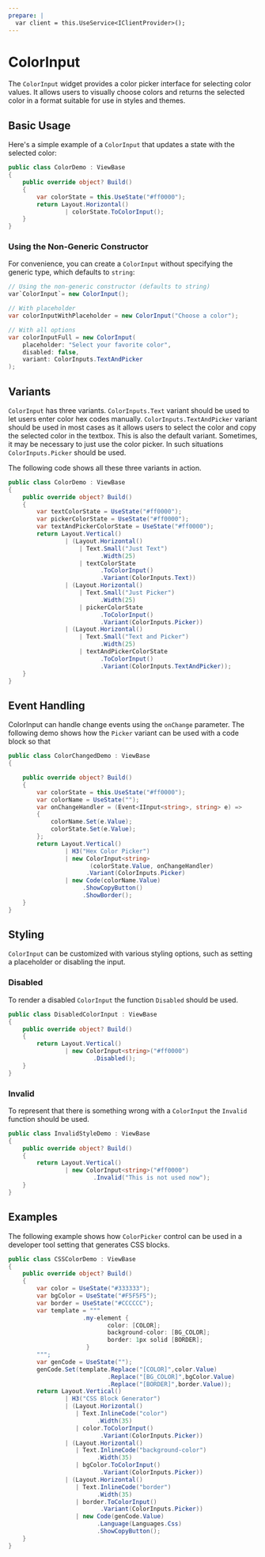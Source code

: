 ```yaml
---
prepare: |
  var client = this.UseService<IClientProvider>();
---
```


# ColorInput

<Ingress Text="Select colors visually with an intuitive color picker interface that returns values suitable for styling and theming apps." />

The `ColorInput` widget provides a color picker interface for selecting color values. It allows users to visually choose colors and returns the selected color in a format suitable for use in styles and themes.

## Basic Usage

Here's a simple example of a `ColorInput` that updates a state with the selected color:

```csharp demo-below 
public class ColorDemo : ViewBase
{
    public override object? Build()
    {    
        var colorState = this.UseState("#ff0000");
        return Layout.Horizontal()
                | colorState.ToColorInput();
    }   
}
```

### Using the Non-Generic Constructor

For convenience, you can create a `ColorInput` without specifying the generic type, which defaults to `string`:

```csharp
// Using the non-generic constructor (defaults to string)
var`ColorInput`= new ColorInput();

// With placeholder
var colorInputWithPlaceholder = new ColorInput("Choose a color");

// With all options
var colorInputFull = new ColorInput(
    placeholder: "Select your favorite color",
    disabled: false,
    variant: ColorInputs.TextAndPicker
);
```

## Variants

`ColorInput` has three variants. `ColorInputs.Text` variant should be used to let users enter color hex codes
manually. `ColorInputs.TextAndPicker` variant should be used in most cases as it allows users to
select the color and copy the selected color in the textbox. This is also the default variant.
Sometimes, it may be necessary to just use the color picker. In such situations `ColorInputs.Picker`
should be used.

The following code shows all these three variants in action.

```csharp demo-below 
public class ColorDemo : ViewBase
{
    public override object? Build()
    {    
        var textColorState = UseState("#ff0000");
        var pickerColorState = UseState("#ff0000");
        var textAndPickerColorState = UseState("#ff0000");
        return Layout.Vertical()
                | (Layout.Horizontal()
                    | Text.Small("Just Text")
                          .Width(25)
                    | textColorState
                          .ToColorInput()
                          .Variant(ColorInputs.Text))
                | (Layout.Horizontal()
                    | Text.Small("Just Picker")
                          .Width(25)
                    | pickerColorState
                          .ToColorInput()
                          .Variant(ColorInputs.Picker))
                | (Layout.Horizontal()
                    | Text.Small("Text and Picker")
                          .Width(25)
                    | textAndPickerColorState
                          .ToColorInput()
                          .Variant(ColorInputs.TextAndPicker));
    }   
}
```

## Event Handling

ColorInput can handle change events using the `onChange` parameter.
The following demo shows how the `Picker` variant can be used with a code
block so that

```csharp demo-below 
public class ColorChangedDemo : ViewBase
{

    public override object? Build()
    {    
        var colorState = this.UseState("#ff0000");
        var colorName = UseState("");
        var onChangeHandler = (Event<IInput<string>, string> e) =>
        {
            colorName.Set(e.Value);
            colorState.Set(e.Value);
        };
        return Layout.Vertical() 
                | H3("Hex Color Picker")
                | new ColorInput<string>
                       (colorState.Value, onChangeHandler)
                      .Variant(ColorInputs.Picker) 
                | new Code(colorName.Value)
                     .ShowCopyButton()
                     .ShowBorder();
    }    
}    
```

## Styling

`ColorInput` can be customized with various styling options, such as setting a placeholder or disabling the input.

### Disabled

To render a disabled `ColorInput` the function `Disabled` should be used.  

```csharp demo-below 
public class DisabledColorInput : ViewBase
{
    public override object? Build()
    {    
        return Layout.Vertical()
                | new ColorInput<string>("#ff0000")
                        .Disabled();
    }
}    
```

### Invalid

To represent that there is something wrong with a `ColorInput` the `Invalid` function
should be used.

```csharp demo-below 
public class InvalidStyleDemo : ViewBase
{ 
    public override object? Build()
    {    
        return Layout.Vertical()
                | new ColorInput<string>("#ff0000")
                        .Invalid("This is not used now");
    }
}

```

<WidgetDocs Type="Ivy.ColorInput" ExtensionTypes="Ivy.ColorInputExtensions" SourceUrl="https://github.com/Ivy-Interactive/Ivy-Framework/blob/main/Ivy/Widgets/Inputs/ColorInput.cs"/>

## Examples

The following example shows how `ColorPicker` control can be used in a developer tool setting that
generates CSS blocks.

```csharp demo-tabs 
public class CSSColorDemo : ViewBase
{
    public override object? Build()
    {
        var color = UseState("#333333");
        var bgColor = UseState("#F5F5F5");
        var border = UseState("#CCCCCC");
        var template = """
                     .my-element {
                            color: [COLOR];
                            background-color: [BG_COLOR];
                            border: 1px solid [BORDER];
                      }
        """; 
        var genCode = UseState("");
        genCode.Set(template.Replace("[COLOR]",color.Value)
                            .Replace("[BG_COLOR]",bgColor.Value)
                            .Replace("[BORDER]",border.Value));
        return Layout.Vertical()
                | H3("CSS Block Generator")
                | (Layout.Horizontal()
                   | Text.InlineCode("color")
                         .Width(35)
                   | color.ToColorInput()
                          .Variant(ColorInputs.Picker))
                | (Layout.Horizontal()
                   | Text.InlineCode("background-color")
                         .Width(35)
                   | bgColor.ToColorInput()
                          .Variant(ColorInputs.Picker))
                | (Layout.Horizontal()
                   | Text.InlineCode("border")
                         .Width(35)
                   | border.ToColorInput()
                          .Variant(ColorInputs.Picker))
                   | new Code(genCode.Value)
                         .Language(Languages.Css)
                         .ShowCopyButton();
    }
}
```
